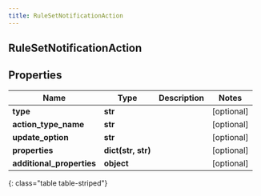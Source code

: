 ```yaml
---
title: RuleSetNotificationAction
---
```

## RuleSetNotificationAction

## Properties

|Name | Type | Description | Notes|
|------------ | ------------- | ------------- | -------------|
| **type** | **str** |  | [optional] |
| **action_type_name** | **str** |  | [optional] |
| **update_option** | **str** |  | [optional] |
| **properties** | **dict(str, str)** |  | [optional] |
| **additional_properties** | **object** |  | [optional] |
{: class="table table-striped"}



